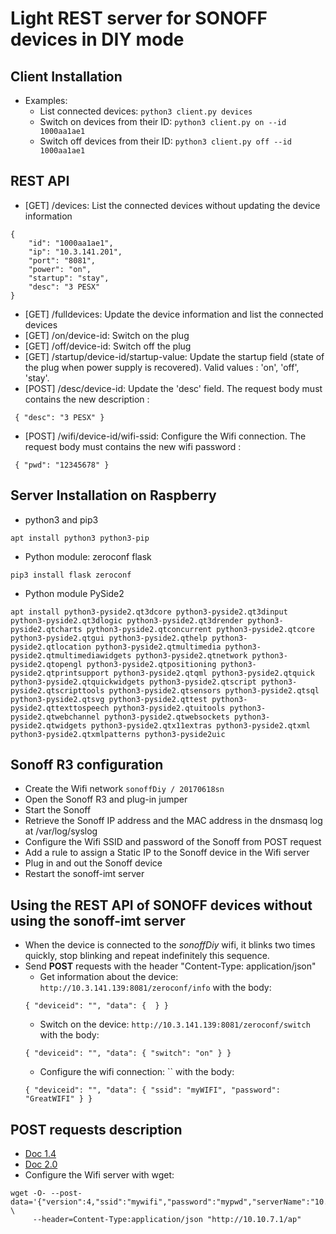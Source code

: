# Light REST server for SONOFF devices in DIY mode
## Client Installation
* Examples:
  * List connected devices: `python3 client.py devices`
  * Switch on devices from their ID: `python3 client.py on --id 1000aa1ae1`
  * Switch off devices from their ID: `python3 client.py off --id 1000aa1ae1`

## REST API
* [GET] /devices: List the connected devices without updating the device information
```
{
    "id": "1000aa1ae1",
    "ip": "10.3.141.201",
    "port": "8081",
    "power": "on",
    "startup": "stay",
    "desc": "3 PESX"
}
```
* [GET] /fulldevices: Update the device information and list the connected devices
* [GET] /on/device-id: Switch on the plug
* [GET] /off/device-id: Switch off the plug
* [GET] /startup/device-id/startup-value: Update the startup field (state of the plug when power supply is recovered). Valid values : 'on', 'off', 'stay'.
* [POST] /desc/device-id: Update the 'desc' field. The request body must contains the new description :
```
 { "desc": "3 PESX" }
```
* [POST] /wifi/device-id/wifi-ssid: Configure the Wifi connection. The request body must contains the new wifi password :
```
 { "pwd": "12345678" }
```

## Server Installation on Raspberry
* python3 and pip3
```
apt install python3 python3-pip
```
* Python module: zeroconf flask
```
pip3 install flask zeroconf
```
* Python module PySide2
```
apt install python3-pyside2.qt3dcore python3-pyside2.qt3dinput python3-pyside2.qt3dlogic python3-pyside2.qt3drender python3-pyside2.qtcharts python3-pyside2.qtconcurrent python3-pyside2.qtcore python3-pyside2.qtgui python3-pyside2.qthelp python3-pyside2.qtlocation python3-pyside2.qtmultimedia python3-pyside2.qtmultimediawidgets python3-pyside2.qtnetwork python3-pyside2.qtopengl python3-pyside2.qtpositioning python3-pyside2.qtprintsupport python3-pyside2.qtqml python3-pyside2.qtquick python3-pyside2.qtquickwidgets python3-pyside2.qtscript python3-pyside2.qtscripttools python3-pyside2.qtsensors python3-pyside2.qtsql python3-pyside2.qtsvg python3-pyside2.qttest python3-pyside2.qttexttospeech python3-pyside2.qtuitools python3-pyside2.qtwebchannel python3-pyside2.qtwebsockets python3-pyside2.qtwidgets python3-pyside2.qtx11extras python3-pyside2.qtxml python3-pyside2.qtxmlpatterns python3-pyside2uic
```

## Sonoff R3 configuration
* Create the Wifi network `sonoffDiy / 20170618sn`
* Open the Sonoff R3 and plug-in jumper
* Start the Sonoff
* Retrieve the Sonoff IP address and the MAC address in the dnsmasq log at /var/log/syslog
* Configure the Wifi SSID and password of the Sonoff from POST request
* Add a rule to assign a Static IP to the Sonoff device in the Wifi server
* Plug in and out the Sonoff device
* Restart the sonoff-imt server

## Using the REST API of SONOFF devices without using the sonoff-imt server
* When the device is connected to the *sonoffDiy* wifi, it blinks two times quickly, stop blinking and repeat indefinitely this sequence.
* Send **POST** requests with the header "Content-Type: application/json"
  * Get information about the device: `http://10.3.141.139:8081/zeroconf/info` with the body:
  ```
  { "deviceid": "", "data": {  } }
  ```
  * Switch on the device: `http://10.3.141.139:8081/zeroconf/switch` with the body:
  ```
  { "deviceid": "", "data": { "switch": "on" } }
  ```
  * Configure the wifi connection: `` with the body:
  ```
  { "deviceid": "", "data": { "ssid": "myWIFI", "password": "GreatWIFI" } }
  ```
## POST requests description
* [Doc 1.4](doc/SONOFF_DIY_MODE_Protocol_Doc_v1.4.md)
* [Doc 2.0](doc/SONOFF_DIY_MODE_Protocol_Doc_v2.0_Doc.pdf)
* Configure the Wifi server with wget: 
```
wget -O- --post-data='{"version":4,"ssid":"mywifi","password":"mypwd","serverName":"10.0.1.1","port":1080}' \
     --header=Content-Type:application/json "http://10.10.7.1/ap"
```

